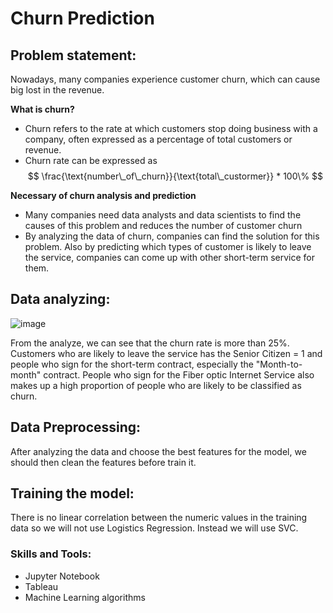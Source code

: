 # Churn Prediction
## Problem statement:
Nowadays, many companies experience customer churn, which can cause big lost in the revenue.
    
__What is churn?__
- Churn refers to the rate at which customers stop doing business with a company, often expressed as a percentage of total customers or revenue.
- Churn rate can be expressed as $$ \frac{\text{number\_of\_churn}}{\text{total\_custormer}} * 100\% $$

__Necessary of churn analysis and prediction__
- Many companies need data analysts and data scientists to find the causes of this problem and reduces the number of customer churn
- By analyzing the data of churn, companies can find the solution for this problem. Also by predicting which types of customer is likely to leave the service, companies can come up with other short-term service for them.

## Data analyzing:
![image](https://github.com/user-attachments/assets/ba071d4a-11c1-42ae-a04b-05d5b0fcbad1)

From the analyze, we can see that the churn rate is more than 25%. Customers who are likely to leave the service has the Senior Citizen = 1 and people who sign for the short-term contract, especially the "Month-to-month" contract.
People who sign for the Fiber optic Internet Service also makes up a high proportion of people who are likely to be classified as churn.

## Data Preprocessing:

After analyzing the data and choose the best features for the model, we should then clean the features before train it.

## Training the model:

There is no linear correlation between the numeric values in the training data so we will not use Logistics Regression. Instead we will use SVC.

### Skills and Tools:

- Jupyter Notebook
- Tableau
- Machine Learning algorithms


